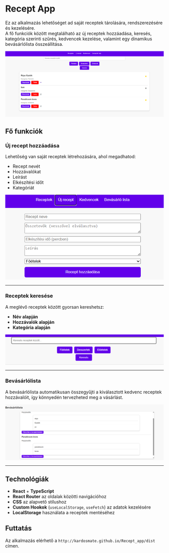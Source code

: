 # Recept App

Ez az alkalmazás lehetőséget ad saját receptek tárolására, rendszerezésére és kezelésére.  
A fő funkciók között megtalálható az új receptek hozzáadása, keresés, kategória szerinti szűrés, kedvencek kezelése, valamint egy dinamikus bevásárlólista összeállítása.

![Kezdőlap](images/home_screen.png)

## Fő funkciók

### Új recept hozzáadása
Lehetőség van saját receptek létrehozására, ahol megadhatod:
- Recept nevét
- Hozzávalókat
- Leírást
- Elkészítési időt
- Kategóriát

![Új recept hozzáadása](images/add_recipe.png)

---

### Receptek keresése
A meglévő receptek között gyorsan kereshetsz:
- **Név alapján**
- **Hozzávalók alapján**
- **Kategória alapján**

![Receptek keresése](images/search_recipe.png)

---

### Bevásárlólista
A bevásárlólista automatikusan összegyűjti a kiválasztott kedvenc receptek hozzávalóit, így könnyedén tervezheted meg a vásárlást.

![Bevásárlólista](images/shopping_list.png)

---

## Technológiák
- **React** + **TypeScript**
- **React Router** az oldalak közötti navigációhoz
- **CSS** az alapvető stílushoz
- **Custom Hookok** (`useLocalStorage`, `useFetch`) az adatok kezelésére
- **LocalStorage** használata a receptek mentéséhez

## Futtatás

Az alkalmazás elérhető a `http://kardosmate.github.io/Recept_app/dist` címen.
